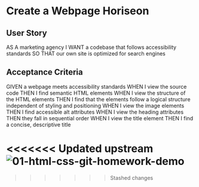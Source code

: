 # Create a Webpage Horiseon

## User Story
AS A marketing agency
I WANT a codebase that follows accessibility standards
SO THAT our own site is optimized for search engines

## Acceptance Criteria

GIVEN a webpage meets accessibility standards
WHEN I view the source code
THEN I find semantic HTML elements
WHEN I view the structure of the HTML elements
THEN I find that the elements follow a logical structure independent of styling and positioning
WHEN I view the image elements
THEN I find accessible alt attributes
WHEN I view the heading attributes
THEN they fall in sequential order
WHEN I view the title element
THEN I find a concise, descriptive title
 
<<<<<<< Updated upstream
![01-html-css-git-homework-demo](https://user-images.githubusercontent.com/89959754/141720252-fd13e52e-72af-4956-b4d7-f7f76e9fbe0a.png)
=======
>>>>>>> Stashed changes

